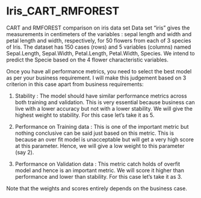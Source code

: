 # Iris_CART_RMFOREST
CART and RMFOREST comparison on iris data set
Data set “iris” gives the measurements in centimeters of the variables : sepal length and width and petal length and width, respectively, for 50 flowers from each of 3 species of Iris. The dataset has 150 cases (rows) and 5 variables (columns) named Sepal.Length, Sepal.Width, Petal.Length, Petal.Width, Species. We intend to predict the Specie based on the 4 flower characteristic variables.

Once you have all performance metrics, you need to select the best model as per your business requirement. I will make this judgement based on 3 criterion in this case apart from business requirements:

1. Stability : The model should have similar performance metrics across both training and validation. This is very essential because business can live with a lower accuracy but not with a lower stability. We will give the highest weight to stability. For this case let’s take it as 5.

2. Performance on Training data : This is one of the important metric but nothing conclusive can be said just based on this metric. This is because an over fit model is unacceptable but will get a very high score at this parameter. Hence, we will give a low weight to this parameter (say 2).

3. Performance on Validation data : This metric catch holds of overfit model and hence is an important metric. We will score it higher than performance and lower than stability. For this case let’s take it as 3.

Note that the weights and scores entirely depends on the business case.
